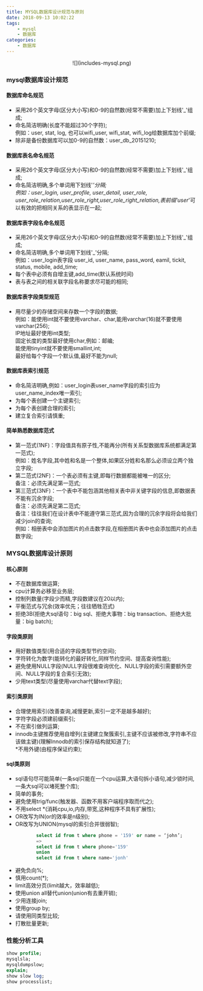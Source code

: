 ```yaml
---
title: MYSQL数据库设计规范与原则
date: 2018-09-13 10:02:22
tags:
    - mysql
    - 数据库
categories:
	- 数据库
---
```


<center>![](includes-mysql.png)</center>

### mysql数据库设计规范
#### 数据库命名规范  
* 采用26个英文字母(区分大小写)和0-9的自然数(经常不需要)加上下划线'_'组成;  
* 命名简洁明确(长度不能超过30个字符);  
例如：user, stat, log, 也可以wifi_user, wifi_stat, wifi_log给数据库加个前缀;  
* 除非是备份数据库可以加0-9的自然数：user_db_20151210;  
          
#### 数据库表名命名规范  
* 采用26个英文字母(区分大小写)和0-9的自然数(经常不需要)加上下划线'_'组成;  
* 命名简洁明确,多个单词用下划线'_'分隔;  
例如：user_login, user_profile, user_detail, user_role, user_role_relation,user_role_right,user_role_right_relation,表前缀'user_'可以有效的把相同关系的表显示在一起;  
          
#### 数据库表字段名命名规范  
* 采用26个英文字母(区分大小写)和0-9的自然数(经常不需要)加上下划线'_'组成;  
* 命名简洁明确,多个单词用下划线'_'分隔;  
例如：user_login表字段 user_id, user_name, pass_word, eamil, tickit, status, mobile, add_time;  
* 每个表中必须有自增主键,add_time(默认系统时间)  
* 表与表之间的相关联字段名称要求尽可能的相同;  
      
#### 数据库表字段类型规范  
* 用尽量少的存储空间来存数一个字段的数据;  
例如：能使用int就不要使用varchar、char,能用varchar(16)就不要使用varchar(256);  
IP地址最好使用int类型;  
固定长度的类型最好使用char,例如：邮编;  
能使用tinyint就不要使用smallint,int;  
最好给每个字段一个默认值,最好不能为null;  
      
#### 数据库表索引规范  
* 命名简洁明确,例如：user_login表user_name字段的索引应为user_name_index唯一索引;  
* 为每个表创建一个主键索引;  
* 为每个表创建合理的索引;  
* 建立复合索引请慎重;  
          
#### 简单熟悉数据库范式  
* 第一范式(1NF)：字段值具有原子性,不能再分(所有关系型数据库系统都满足第一范式);  
例如：姓名字段,其中姓和名是一个整体,如果区分姓和名那么必须设立两个独立字段;            
* 第二范式(2NF)：一个表必须有主键,即每行数据都能被唯一的区分;  
备注：必须先满足第一范式;            
* 第三范式(3NF)：一个表中不能包涵其他相关表中非关键字段的信息,即数据表不能有沉余字段;  
备注：必须先满足第二范式;          
备注：往往我们在设计表中不能遵守第三范式,因为合理的沉余字段将会给我们减少join的查询;  
例如：相册表中会添加图片的点击数字段,在相册图片表中也会添加图片的点击数字段;  
                
  
      
### MYSQL数据库设计原则    
#### 核心原则  
* 不在数据库做运算;  
* cpu计算务必移至业务层;  
* 控制列数量(字段少而精,字段数建议在20以内);  
* 平衡范式与冗余(效率优先；往往牺牲范式)  
* 拒绝3B(拒绝大sql语句：big sql、拒绝大事物：big transaction、拒绝大批量：big batch);    
#### 字段类原则  
* 用好数值类型(用合适的字段类型节约空间);  
* 字符转化为数字(能转化的最好转化,同样节约空间、提高查询性能);  
* 避免使用NULL字段(NULL字段很难查询优化、NULL字段的索引需要额外空间、NULL字段的复合索引无效);  
* 少用text类型(尽量使用varchar代替text字段);  
      
#### 索引类原则  
* 合理使用索引(改善查询,减慢更新,索引一定不是越多越好);  
* 字符字段必须建前缀索引;  
* 不在索引做列运算;  
*  innodb主键推荐使用自增列(主键建立聚簇索引,主键不应该被修改,字符串不应该做主键)(理解Innodb的索引保存结构就知道了);  
*不用外键(由程序保证约束);  
      
#### sql类原则  
* sql语句尽可能简单(一条sql只能在一个cpu运算,大语句拆小语句,减少锁时间,一条大sql可以堵死整个库);  
* 简单的事务;  
* 避免使用trig/func(触发器、函数不用客户端程序取而代之);  
* 不用select *(消耗cpu,io,内存,带宽,这种程序不具有扩展性);  
* OR改写为IN(or的效率是n级别);  
* OR改写为UNION(mysql的索引合并很弱智); 
 ```sql
            select id from t where phone = '159' or name = ‘john’;  
            =>  
            select id from t where phone='159'
            union  
            select id from t where name='jonh'  
```
* 避免负向%;  
* 慎用count(*);  
* limit高效分页(limit越大，效率越低);  
* 使用union all替代union(union有去重开销);  
* 少用连接join;  
* 使用group by;  
* 请使用同类型比较;  
* 打散批量更新;  
          
### 性能分析工具  
```sql
show profile;  
mysqlsla;  
mysqldumpslow;  
explain;  
show slow log;  
show processlist;
```
        

